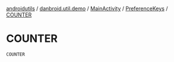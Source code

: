 [androidutils](../../../index.md) / [danbroid.util.demo](../../index.md) / [MainActivity](../index.md) / [PreferenceKeys](index.md) / [COUNTER](./-c-o-u-n-t-e-r.md)

# COUNTER

`COUNTER`